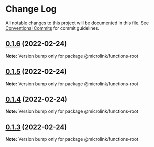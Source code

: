 # Change Log

All notable changes to this project will be documented in this file.
See [Conventional Commits](https://conventionalcommits.org) for commit guidelines.

## [0.1.6](https://github.com/microlinkhq/functions/compare/v0.1.5...v0.1.6) (2022-02-24)

**Note:** Version bump only for package @microlink/functions-root





## [0.1.5](https://github.com/microlinkhq/functions/compare/v0.1.4...v0.1.5) (2022-02-24)

**Note:** Version bump only for package @microlink/functions-root





## [0.1.4](https://github.com/microlinkhq/functions/compare/v0.1.3...v0.1.4) (2022-02-24)

**Note:** Version bump only for package @microlink/functions-root





## [0.1.3](https://github.com/microlinkhq/functions/compare/v0.1.2...v0.1.3) (2022-02-24)

**Note:** Version bump only for package @microlink/functions-root
